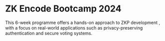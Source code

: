 # ZK Encode Bootcamp 2024

This 6-week programme offers a hands-on approach to ZKP development ,
with a focus on real-world applications such as privacy-preserving authentication and secure voting systems.